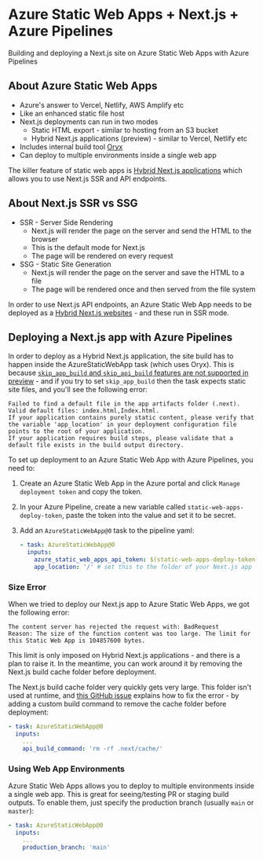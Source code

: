 # Azure Static Web Apps + Next.js + Azure Pipelines

Building and deploying a Next.js site on Azure Static Web Apps with Azure Pipelines

## About Azure Static Web Apps

- Azure's answer to Vercel, Netlify, AWS Amplify etc
- Like an enhanced static file host
- Next.js deployments can run in two modes
  - Static HTML export - similar to hosting from an S3 bucket
  - Hybrid Next.js applications (preview) - similar to Vercel, Netlify etc
- Includes internal build tool [Oryx](https://github.com/microsoft/Oryx)
- Can deploy to multiple environments inside a single web app

The killer feature of static web apps is [Hybrid Next.js applications](https://learn.microsoft.com/en-us/azure/static-web-apps/deploy-nextjs-hybrid) which allows you to use Next.js SSR and API endpoints.

## About Next.js SSR vs SSG

- SSR - Server Side Rendering
  - Next.js will render the page on the server and send the HTML to the browser
  - This is the default mode for Next.js
  - The page will be rendered on every request
- SSG - Static Site Generation
  - Next.js will render the page on the server and save the HTML to a file
  - The page will be rendered once and then served from the file system

In order to use Next.js API endpoints, an Azure Static Web App needs to be deployed as a [Hybrid Next.js websites](https://learn.microsoft.com/en-us/azure/static-web-apps/nextjs#hybrid-nextjs-applications-preview) - and these run in SSR mode.

## Deploying a Next.js app with Azure Pipelines

In order to deploy as a Hybrid Next.js application, the site build has to happen inside the AzureStaticWebApp task (which uses Oryx). This is because [`skip_app_build` and `skip_api_build` features are not supported in preview](https://learn.microsoft.com/en-us/azure/static-web-apps/deploy-nextjs-hybrid#unsupported-features-in-preview) - and if you try to set `skip_app_build` then the task expects static site files, and you'll see the following error:

```
Failed to find a default file in the app artifacts folder (.next). Valid default files: index.html,Index.html.
If your application contains purely static content, please verify that the variable 'app_location' in your deployment configuration file points to the root of your application.
If your application requires build steps, please validate that a default file exists in the build output directory.
```

To set up deployment to an Azure Static Web App with Azure Pipelines, you need to:

1. Create an Azure Static Web App in the Azure portal and click `Manage deployment token` and copy the token.
1. In your Azure Pipeline, create a new variable called `static-web-apps-deploy-token`, paste the token into the value and set it to be secret.
1. Add an `AzureStaticWebApp@0` task to the pipeline yaml:

   ```yaml
   - task: AzureStaticWebApp@0
     inputs:
       azure_static_web_apps_api_token: $(static-web-apps-deploy-token)
       app_location: '/' # set this to the folder of your Next.js app
   ```

### Size Error

When we tried to deploy our Next.js app to Azure Static Web Apps, we got the following error:

```
The content server has rejected the request with: BadRequest
Reason: The size of the function content was too large. The limit for this Static Web App is 104857600 bytes.
```

This limit is only imposed on Hybrid Next.js applications - and there is a plan to raise it. In the meantime, you can work around it by removing the Next.js build cache folder before deployment.

The Next.js build cache folder very quickly gets very large. This folder isn't used at runtime, and [this GitHub issue](https://github.com/Azure/static-web-apps/issues/1034#issuecomment-1399256154) explains how to fix the error - by adding a custom build command to remove the cache folder before deployment:

```yaml
- task: AzureStaticWebApp@0
  inputs:
    ...
    api_build_command: 'rm -rf .next/cache/'
```

### Using Web App Environments

Azure Static Web Apps allows you to deploy to multiple environments inside a single web app. This is great for seeing/testing PR or staging build outputs. To enable them, just specify the production branch (usually `main` or `master`):

```yaml
- task: AzureStaticWebApp@0
  inputs:
    ...
    production_branch: 'main'
```
